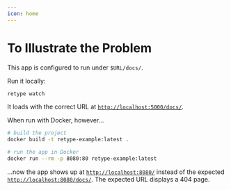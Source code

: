 ```yaml
---
icon: home
---
```

# To Illustrate the Problem

This app is configured to run under `$URL/docs/`.

Run it locally:

```sh
retype watch
```

It loads with the correct URL at [`http://localhost:5000/docs/`](http://localhost:5000/docs/).

When run with Docker, however...

```sh
# build the project
docker build -t retype-example:latest .

# run the app in Docker
docker run --rm -p 8080:80 retype-example:latest
```

...now the app shows up at [`http://localhost:8080/`](http://localhost:8080/) instead of the expected [`http://localhost:8080/docs/`](http://localhost:8080/docs/). The expected URL displays a 404 page.
